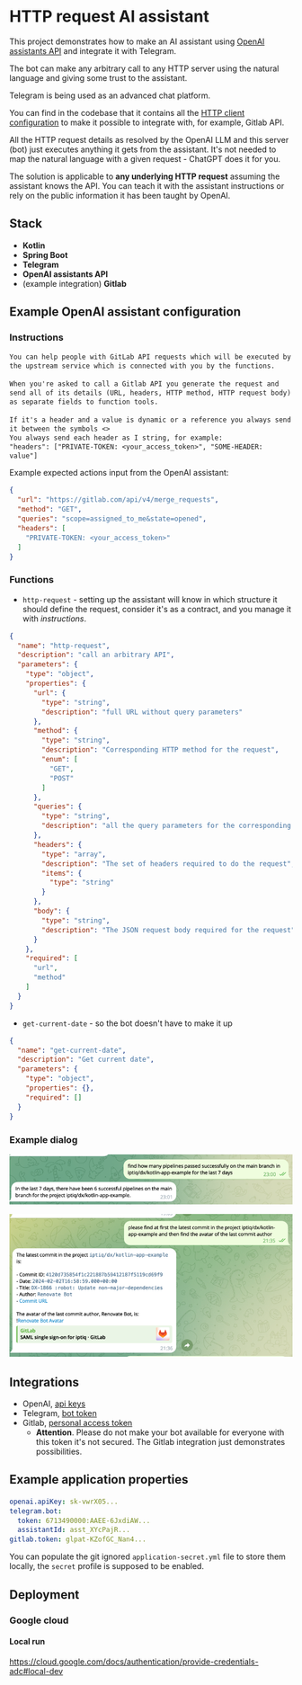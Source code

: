 # HTTP request AI assistant

This project demonstrates how to make an AI assistant using [OpenAI assistants API](https://platform.openai.com/docs/api-reference/assistants) and integrate it with Telegram.

The bot can make any arbitrary call to any HTTP server using the natural language and giving some trust to the assistant.

Telegram is being used as an advanced chat platform.

You can find in the codebase that it contains all the [HTTP client configuration](src/main/kotlin/io/github/artemptushkin/ai/assistants/gitlab/GitlabConfig.kt) to make it possible to integrate with, for example, Gitlab API.

All the HTTP request details as resolved by the OpenAI LLM and this server (bot) just executes anything it gets from the assistant. It's not needed to map the natural language with a given request - ChatGPT does it for you.

The solution is applicable to **any underlying HTTP request** assuming the assistant knows the API. You can teach it with the assistant instructions or rely on the public information it has been taught by OpenAI.

## Stack

* **Kotlin**
* **Spring Boot**
* **Telegram**
* **OpenAI assistants API**
* (example integration) **Gitlab**

## Example OpenAI assistant configuration

### Instructions

```text
You can help people with GitLab API requests which will be executed by the upstream service which is connected with you by the functions.

When you're asked to call a Gitlab API you generate the request and send all of its details (URL, headers, HTTP method, HTTP request body) as separate fields to function tools.

If it's a header and a value is dynamic or a reference you always send it between the symbols <>
You always send each header as I string, for example:
"headers": ["PRIVATE-TOKEN: <your_access_token>", "SOME-HEADER: value"]
```

Example expected actions input from the OpenAI assistant:

```json
{
  "url": "https://gitlab.com/api/v4/merge_requests",
  "method": "GET",
  "queries": "scope=assigned_to_me&state=opened",
  "headers": [
    "PRIVATE-TOKEN: <your_access_token>"
  ]
}
```

### Functions

* `http-request` - setting up the assistant will know in which structure it should define the request, consider it's as a contract, and you manage it with _instructions_.

```json
{
  "name": "http-request",
  "description": "call an arbitrary API",
  "parameters": {
    "type": "object",
    "properties": {
      "url": {
        "type": "string",
        "description": "full URL without query parameters"
      },
      "method": {
        "type": "string",
        "description": "Corresponding HTTP method for the request",
        "enum": [
          "GET",
          "POST"
        ]
      },
      "queries": {
        "type": "string",
        "description": "all the query parameters for the corresponding request"
      },
      "headers": {
        "type": "array",
        "description": "The set of headers required to do the request",
        "items": {
          "type": "string"
        }
      },
      "body": {
        "type": "string",
        "description": "The JSON request body required for the request"
      }
    },
    "required": [
      "url",
      "method"
    ]
  }
}
```
* `get-current-date` - so the bot doesn't have to make it up

```json
{
  "name": "get-current-date",
  "description": "Get current date",
  "parameters": {
    "type": "object",
    "properties": {},
    "required": []
  }
}
```

### Example dialog

![img.png](docs/static/get-success-pipelines.png)

![img.png](docs/static/get-latest-commit.png)


## Integrations

* OpenAI, [api keys](https://platform.openai.com/docs/api-reference/authentication)
* Telegram, [bot token](https://core.telegram.org/bots/tutorial#obtain-your-bot-token)
* Gitlab, [personal access token](https://docs.gitlab.com/ee/user/profile/personal_access_tokens.html)
  * **Attention**. Please do not make your bot available for everyone with this token it's not secured. The Gitlab integration just demonstrates possibilities.

## Example application properties

```yaml
openai.apiKey: sk-vwrX05...
telegram.bot:
  token: 6713490000:AAEE-6JxdiAW...
  assistantId: asst_XYcPajR...
gitlab.token: glpat-KZofGC_Nan4...
```

You can populate the git ignored `application-secret.yml` file to store them locally, the `secret` profile is supposed to be enabled.

## Deployment

### Google cloud

#### Local run

https://cloud.google.com/docs/authentication/provide-credentials-adc#local-dev